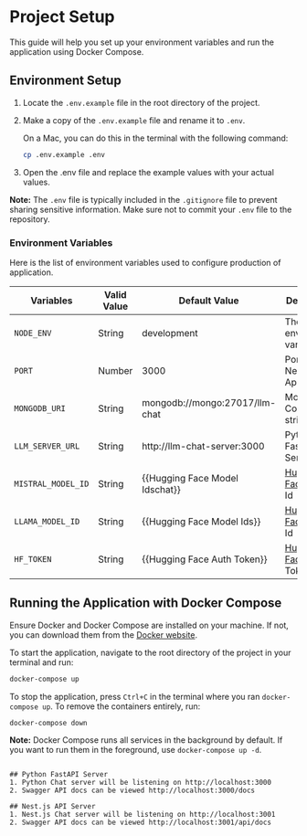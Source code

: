# Project Setup

This guide will help you set up your environment variables and run the application using Docker Compose.

## Environment Setup

1. Locate the `.env.example` file in the root directory of the project.

2. Make a copy of the `.env.example` file and rename it to `.env`.

   On a Mac, you can do this in the terminal with the following command:

   ```bash
   cp .env.example .env
   ```

3. Open the .env file and replace the example values with your actual values.

**Note:** The `.env` file is typically included in the `.gitignore` file to prevent sharing sensitive information. Make sure not to commit your `.env` file to the repository.


### Environment Variables
Here is the list of environment variables used to configure production of application.

 | Variables                         | Valid Value | Default Value                                 | Description                                                                   |
 | ----------------------------------| ------------| ----------------------------------------------| ------------------------------------------------------------------------------|
 | `NODE_ENV`                        | String      | development                                   | The environment varaible                                                  |
 | `PORT`                             | Number      | 3000                                             | Port for NestJS Application  |
 | `MONGODB_URI`           | String  | mongodb://mongo:27017/llm-chat                                    | MongoDB Connection string|
 | `LLM_SERVER_URL`           | String  |              http://llm-chat-server:3000                  | Python FastAPI Server URL|
 | `MISTRAL_MODEL_ID`           | String  | {{Hugging Face Model Idschat}}                                    | [Hugging Face](https://huggingface.co/) Model Id|
 | `LLAMA_MODEL_ID`           | String  | {{Hugging Face Model Ids}}                                    | [Hugging Face](https://huggingface.co/) Model Id|
 | `HF_TOKEN`           | String  | {{Hugging Face Auth Token}}                                    | [Hugging Face](https://huggingface.co/) Auth Token|



## Running the Application with Docker Compose

Ensure Docker and Docker Compose are installed on your machine. If not, you can download them from the [Docker website](https://www.docker.com/products/docker-desktop).

To start the application, navigate to the root directory of the project in your terminal and run:

```bash
docker-compose up
```

To stop the application, press `Ctrl+C` in the terminal where you ran `docker-compose up`. To remove the containers entirely, run:

```bash
docker-compose down
```

**Note:** Docker Compose runs all services in the background by default. If you want to run them in the foreground, use `docker-compose up -d`.
```

## Python FastAPI Server
1. Python Chat server will be listening on http://localhost:3000
2. Swagger API docs can be viewed http://localhost:3000/docs

## Nest.js API Server
1. Nest.js Chat server will be listening on http://localhost:3001
2. Swagger API docs can be viewed http://localhost:3001/api/docs